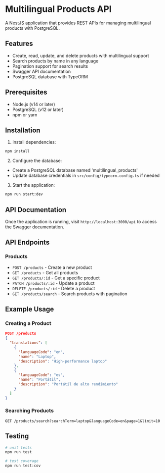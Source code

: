 # Multilingual Products API

A NestJS application that provides REST APIs for managing multilingual products with PostgreSQL.

## Features

- Create, read, update, and delete products with multilingual support
- Search products by name in any language
- Pagination support for search results
- Swagger API documentation
- PostgreSQL database with TypeORM

## Prerequisites

- Node.js (v14 or later)
- PostgreSQL (v12 or later)
- npm or yarn

## Installation

1. Install dependencies:
```bash
npm install
```

2. Configure the database:
- Create a PostgreSQL database named 'multilingual_products'
- Update database credentials in `src/config/typeorm.config.ts` if needed

3. Start the application:
```bash
npm run start:dev
```

## API Documentation

Once the application is running, visit `http://localhost:3000/api` to access the Swagger documentation.

## API Endpoints

### Products

- `POST /products` - Create a new product
- `GET /products` - Get all products
- `GET /products/:id` - Get a specific product
- `PATCH /products/:id` - Update a product
- `DELETE /products/:id` - Delete a product
- `GET /products/search` - Search products with pagination

## Example Usage

### Creating a Product

```json
POST /products
{
  "translations": [
    {
      "languageCode": "en",
      "name": "Laptop",
      "description": "High-performance laptop"
    },
    {
      "languageCode": "es",
      "name": "Portátil",
      "description": "Portátil de alto rendimiento"
    }
  ]
}
```

### Searching Products

```
GET /products/search?searchTerm=laptop&languageCode=en&page=1&limit=10
```

## Testing

```bash
# unit tests
npm run test

# test coverage
npm run test:cov
```
